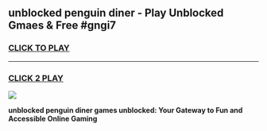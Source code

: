 
## unblocked penguin diner - Play Unblocked Gmaes & Free #gngi7
<h3>
<a href="https://news.freeplayer.one?title=unblocked_penguin_diner&ref=24F">CLICK TO PLAY</a></h3>
<hr>

<h3>
<a href="https://news.freeplayer.one?title=unblocked_penguin_diner&ref=24F">CLICK 2 PLAY</a>
  
</h3>

<a href="https://news.freeplayer.one?title=unblocked_penguin_diner&ref=24F/"><img src="https://clearcache.store/games.png"></a>


**unblocked penguin diner games unblocked: Your Gateway to Fun and Accessible Online Gaming**
